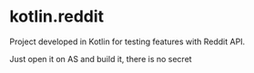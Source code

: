 # kotlin.reddit
Project developed in Kotlin for testing features with Reddit API.

Just open it on AS and build it, there is no secret
